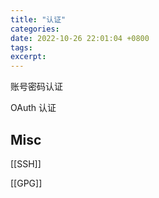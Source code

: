 ```yaml
---
title: "认证"
categories: 
date: 2022-10-26 22:01:04 +0800
tags: 
excerpt: 
---
```




账号密码认证

OAuth 认证




## Misc

[[SSH]]

[[GPG]]




